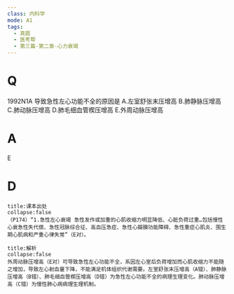 ```yaml
---
class: 内科学
mode: A1
tags:
  - 真题
  - 医考帮
  - 第三篇-第二章-心力衰竭
---
```


# Q
1992N1A 导致急性左心功能不全的原因是
A.左室舒张末压增高
B.肺静脉压增高
C.肺动脉压增高
D.肺毛细血管楔压增高
E.外周动脉压增高

# A
E
# D
```ad-note
title:课本出处
collapse:false
（P174）“1.急性左心衰竭 急性发作或加重的心肌收缩力明显降低、心脏负荷过重…包括慢性心衰急性失代偿、急性冠脉综合征、高血压急症、急性心瓣膜功能障碍、急性重症心肌炎、围生期心肌病和严重心律失常”（E对）。
```

```ad-summary
title:解析
collapse:false
外周动脉压增高（E对）可导致急性左心功能不全，系因左心室后负荷增加而心肌收缩力不能随之增加，导致左心射血量下降，不能满足机体组织代谢需要。左室舒张末压增高（A错）、肺静脉压增高（B错）、肺毛细血管楔压增高（D错）为急性左心功能不全的病理生理变化。肺动脉压增高（C错）为慢性肺心病病理生理机制。
```


